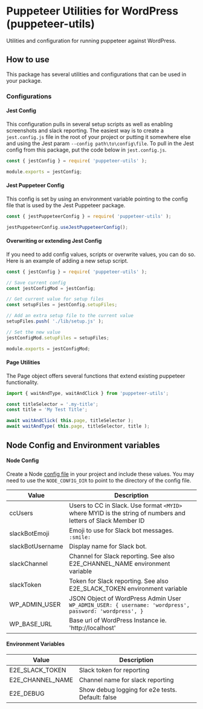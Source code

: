 # Puppeteer Utilities for WordPress (puppeteer-utils)
Utilities and configuration for running puppeteer against WordPress.


## How to use
This package has several utilities and configurations that can be used in your package.


### Configurations

#### Jest Config
This configuration pulls in several setup scripts as well as enabling screenshots and slack reporting. The easiest way is to create a `jest.config.js` file in the root of your project or putting it somewhere else and using the Jest param `--config path\to\config\file`. To pull in the Jest config from this package, put the code below in `jest.config.js`.
```javascript
const { jestConfig } = require( 'puppeteer-utils' );

module.exports = jestConfig;
```


#### Jest Puppeteer Config
This config is set by using an environment variable pointing to the config file that is used by the Jest Puppeteer package.
```javascript
const { jestPuppeteerConfig } = require( 'puppeteer-utils' );

jestPuppeteerConfig.useJestPuppeteerConfig();
```


#### Overwriting or extending Jest Config
If you need to add config values, scripts or overwrite values, you can do so. Here is an example of adding a new setup script.
```javascript
const { jestConfig } = require( 'puppeteer-utils' );

// Save current config
const jestConfigMod = jestConfig;

// Get current value for setup files
const setupFiles = jestConfig.setupFiles;

// Add an extra setup file to the current value
setupFiles.push( './lib/setup.js' );

// Set the new value
jestConfigMod.setupFiles = setupFiles;

module.exports = jestConfigMod;
```


#### Page Utilities
The Page object offers several functions that extend existing puppeteer functionality. 
```javascript
import { waitAndType, waitAndClick } from 'puppeteer-utils';

const titleSelector = '.my-title';
const title = 'My Test Title';

await waitAndClick( this.page, titleSelector );
await waitAndType( this.page, titleSelector, title );
```


## Node Config and Environment variables

#### Node Config
Create a Node [config file](https://www.npmjs.com/package/config) in your project and include these values. You may need to use the `NODE_CONFIG_DIR` to point to the directory of the config file.

| Value | Description |
| ------------- | ------------- |
| ccUsers | Users to CC in Slack. Use format `<MYID>` where MYID is the string of numbers and letters of Slack Member ID |
| slackBotEmoji | Emoji to use for Slack bot messages. `:smile:` |
| slackBotUsername | Display name for Slack bot. |
| slackChannel | Channel for Slack reporting. See also E2E_CHANNEL_NAME environment variable |
| slackToken | Token for Slack reporting. See also E2E_SLACK_TOKEN environment variable |
| WP_ADMIN_USER | JSON Object of WordPress Admin User `WP_ADMIN_USER: { username: 'wordpress', password: 'wordpress', }` |
| WP_BASE_URL | Base url of WordPress Instance ie. 'http://localhost' |

#### Environment Variables
| Value | Description |
| ------------- | ------------- |
| E2E_SLACK_TOKEN | Slack token for reporting |
| E2E_CHANNEL_NAME | Channel name for slack reporting |
| E2E_DEBUG | Show debug logging for e2e tests. Default: false |